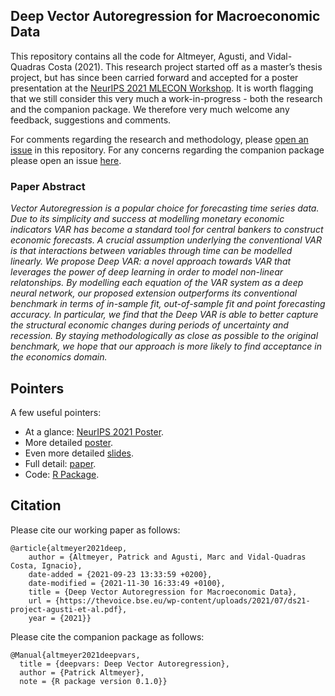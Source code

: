 
## Deep Vector Autoregression for Macroeconomic Data

This repository contains all the code for Altmeyer, Agusti, and
Vidal-Quadras Costa (2021). This research project started off as a
master’s thesis project, but has since been carried forward and accepted
for a poster presentation at the [NeurIPS 2021 MLECON
Workshop](https://nips.cc/Conferences/2021/ScheduleMultitrack?event=21847).
It is worth flagging that we still consider this very much a
work-in-progress - both the research and the companion package. We
therefore very much welcome any feedback, suggestions and comments.

For comments regarding the research and methodology, please [open an
issue](https://github.com/pat-alt/deepvarsMacro/issues) in this
repository. For any concerns regarding the companion package please open
an issue [here](https://github.com/pat-alt/deepvars/issues).

### Paper Abstract

*Vector Autoregression is a popular choice for forecasting time series
data. Due to its simplicity and success at modelling monetary economic
indicators VAR has become a standard tool for central bankers to
construct economic forecasts. A crucial assumption underlying the
conventional VAR is that interactions between variables through time can
be modelled linearly. We propose Deep VAR: a novel approach towards VAR
that leverages the power of deep learning in order to model non-linear
relatonships. By modelling each equation of the VAR system as a deep
neural network, our proposed extension outperforms its conventional
benchmark in terms of in-sample fit, out-of-sample fit and point
forecasting accuracy. In particular, we find that the Deep VAR is able
to better capture the structural economic changes during periods of
uncertainty and recession. By staying methodologically as close as
possible to the original benchmark, we hope that our approach is more
likely to find acceptance in the economics domain.*

## Pointers

A few useful pointers:

-   At a glance: [NeurIPS 2021 Poster](poster/neurips.pdf).
-   More detailed [poster](poster/poster.html).
-   Even more detailed [slides](presentation/presentation.pdf).
-   Full detail: [paper](paper/paper.pdf).
-   Code: [R Package](https://github.com/pat-alt/deepvars).

## Citation

Please cite our working paper as follows:

    @article{altmeyer2021deep,
        author = {Altmeyer, Patrick and Agusti, Marc and Vidal-Quadras Costa, Ignacio},
        date-added = {2021-09-23 13:33:59 +0200},
        date-modified = {2021-11-30 16:33:49 +0100},
        title = {Deep Vector Autoregression for Macroeconomic Data},
        url = {https://thevoice.bse.eu/wp-content/uploads/2021/07/ds21-project-agusti-et-al.pdf},
        year = {2021}}

Please cite the companion package as follows:

    @Manual{altmeyer2021deepvars,
      title = {deepvars: Deep Vector Autoregression},
      author = {Patrick Altmeyer},
      note = {R package version 0.1.0}}
